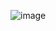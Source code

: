 ![image](https://github.com/Ik-kiren/minishell/assets/80333328/40e75003-49c4-4fd5-bede-8be060d0260f)
